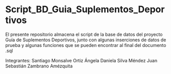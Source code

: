 # Script_BD_Guia_Suplementos_Deportivos
El presente repositorio almacena el script de la base de datos del proyecto Guía de Suplementos Deportivos, junto con algunas inserciones de datos de prueba y algunas funciones que se pueden encontrar al final del documento .sql

Integrantes:
  Santiago Monsalve Ortiz
  Ángela Daniela Silva Méndez
  Juan Sebastián Zambrano Amézquita
